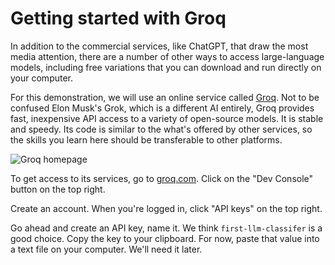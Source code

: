 # Getting started with Groq

In addition to the commercial services, like ChatGPT, that draw the most media attention, there are a number of other ways to access large-language models, including free variations that you can download and run directly on your computer.

For this demonstration, we will use an online service called [Groq](https://groq.com/). Not to be confused Elon Musk's Grok, which is a different AI entirely, Groq provides fast, inexpensive API access to a variety of open-source models. It is stable and speedy. Its code is similar to the what's offered by other services, so the skills you learn here should be transferable to other platforms.

![Groq homepage](/_static/groq.png)

To get access to its services, go to [groq.com](https://groq.com/). Click on the "Dev Console" button on the top right.

Create an account. When you're logged in, click "API keys" on the top right.

Go ahead and create an API key, name it. We think `first-llm-classifer` is a good choice. Copy the key to your clipboard. For now, paste that value into a text file on your computer. We'll need it later.